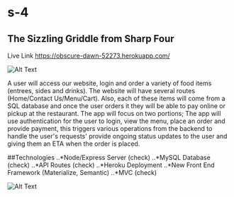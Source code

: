 # s-4

## The Sizzling Griddle from Sharp Four

Live Link https://obscure-dawn-52273.herokuapp.com/

![Alt Text](https://media.giphy.com/media/xUA7b6kzzYVKmcqZfW/giphy.gif)

A user will access our website, login and order a variety of food items (entrees, sides and drinks). The website will have several routes (Home/Contact Us/Menu/Cart). Also, each of these items will come from a SQL database and once the user orders it they will be able to pay online or pickup at the restaurant. The app will focus on two portions; The app will use authentication for the user to login, view the menu, place an order and provide payment, this triggers various operations from the backend to handle the user's requests' provide ongoing status updates to the user and giving them an ETA when the order is placed. 


##Technologies
..*Node/Express Server (check)
..*MySQL Database (check)
..*API Routes (check)
..*Heroku Deployment
..*New Front End Framework (Materialize, Semantic)
..*MVC (check)

![Alt Text](https://media.giphy.com/media/lmBV7ec6jRIPK/giphy.gif)

